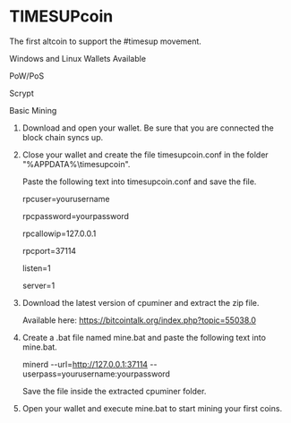 # TIMESUPcoin
The first altcoin to support the #timesup movement. 








Windows and Linux Wallets Available 





PoW/PoS

Scrypt




Basic Mining

1. Download and open your wallet. Be sure that you are connected the block chain syncs up.

2. Close your wallet and create the file timesupcoin.conf in the folder "%APPDATA%\timesupcoin\".

    Paste the following text into timesupcoin.conf and save the file.
    

      rpcuser=yourusername
  
      rpcpassword=yourpassword
  
      rpcallowip=127.0.0.1
  
      rpcport=37114
  
      listen=1
  
      server=1


3. Download the latest version of cpuminer and extract the zip file.

   Available here: https://bitcointalk.org/index.php?topic=55038.0

4. Create a .bat file named mine.bat and paste the following text into mine.bat.

   minerd --url=http://127.0.0.1:37114 --userpass=yourusername:yourpassword

   Save the file inside the extracted cpuminer folder.

5. Open your wallet and execute mine.bat to start mining your first coins.

